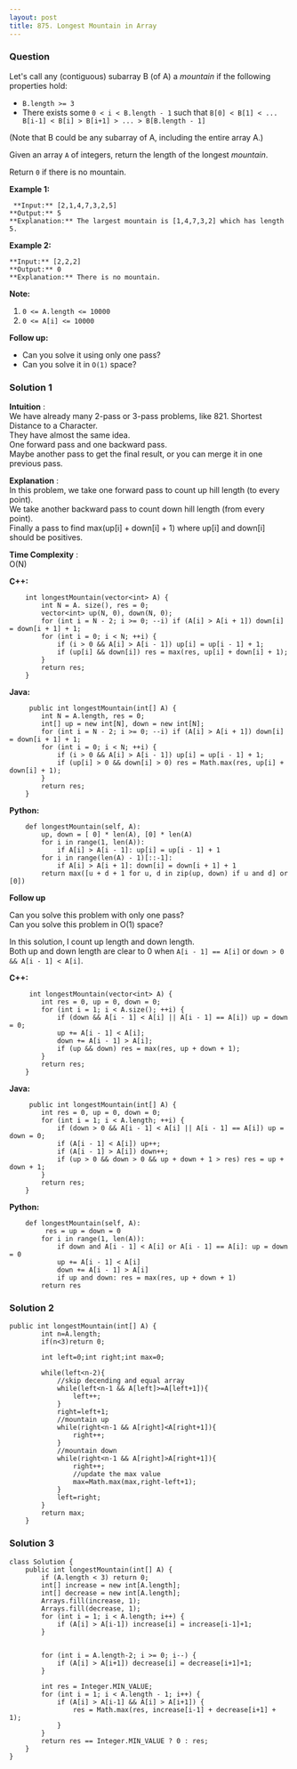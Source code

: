 ```yaml
---
layout: post
title: 875. Longest Mountain in Array
---
```

### Question
Let's call any (contiguous) subarray B (of A) a _mountain_ if the following
properties hold:

  * `B.length >= 3`
  * There exists some `0 < i < B.length - 1` such that `B[0] < B[1] < ... B[i-1] < B[i] > B[i+1] > ... > B[B.length - 1]`

(Note that B could be any subarray of A, including the entire array A.)

Given an array `A` of integers, return the length of the longest  _mountain_.  

Return `0` if there is no mountain.

 **Example 1:**

    
    
     **Input:** [2,1,4,7,3,2,5]
    **Output:** 5
    **Explanation:** The largest mountain is [1,4,7,3,2] which has length 5.
    

**Example 2:**

    
    
    **Input:** [2,2,2]
    **Output:** 0
    **Explanation:** There is no mountain.
    

**Note:**

  1. `0 <= A.length <= 10000`
  2. `0 <= A[i] <= 10000`

 **Follow up:**

  * Can you solve it using only one pass?
  * Can you solve it in `O(1)` space?

### Solution 1
 **Intuition** :  
We have already many 2-pass or 3-pass problems, like 821. Shortest Distance to
a Character.  
They have almost the same idea.  
One forward pass and one backward pass.  
Maybe another pass to get the final result, or you can merge it in one
previous pass.

 **Explanation** :  
In this problem, we take one forward pass to count up hill length (to every
point).  
We take another backward pass to count down hill length (from every point).  
Finally a pass to find max(up[i] + down[i] + 1) where up[i] and down[i] should
be positives.

 **Time Complexity** :  
O(N)

 **C++:**

    
    
        int longestMountain(vector<int> A) {
            int N = A. size(), res = 0;
            vector<int> up(N, 0), down(N, 0);
            for (int i = N - 2; i >= 0; --i) if (A[i] > A[i + 1]) down[i] = down[i + 1] + 1;
            for (int i = 0; i < N; ++i) {
                if (i > 0 && A[i] > A[i - 1]) up[i] = up[i - 1] + 1;
                if (up[i] && down[i]) res = max(res, up[i] + down[i] + 1);
            }
            return res;
        }
    

**Java:**

    
    
         public int longestMountain(int[] A) {
            int N = A.length, res = 0;
            int[] up = new int[N], down = new int[N];
            for (int i = N - 2; i >= 0; --i) if (A[i] > A[i + 1]) down[i] = down[i + 1] + 1;
            for (int i = 0; i < N; ++i) {
                if (i > 0 && A[i] > A[i - 1]) up[i] = up[i - 1] + 1;
                if (up[i] > 0 && down[i] > 0) res = Math.max(res, up[i] + down[i] + 1);
            }
            return res;
        }
    

**Python:**

    
    
        def longestMountain(self, A):
            up, down = [ 0] * len(A), [0] * len(A)
            for i in range(1, len(A)):
                if A[i] > A[i - 1]: up[i] = up[i - 1] + 1
            for i in range(len(A) - 1)[::-1]:
                if A[i] > A[i + 1]: down[i] = down[i + 1] + 1
            return max([u + d + 1 for u, d in zip(up, down) if u and d] or [0])
    

**Follow up**

Can you solve this problem with only one pass?  
Can you solve this problem in O(1) space?

In this solution, I count up length and down length.  
Both up and down length are clear to 0 when `A[i - 1] == A[i]` or `down > 0 &&
A[i - 1] < A[i]`.

**C++:**

    
    
         int longestMountain(vector<int> A) {
            int res = 0, up = 0, down = 0;
            for (int i = 1; i < A.size(); ++i) {
                if (down && A[i - 1] < A[i] || A[i - 1] == A[i]) up = down = 0;
                up += A[i - 1] < A[i];
                down += A[i - 1] > A[i];
                if (up && down) res = max(res, up + down + 1);
            }
            return res;
        }
    

**Java:**

    
    
         public int longestMountain(int[] A) {
            int res = 0, up = 0, down = 0;
            for (int i = 1; i < A.length; ++i) {
                if (down > 0 && A[i - 1] < A[i] || A[i - 1] == A[i]) up = down = 0;
                if (A[i - 1] < A[i]) up++;
                if (A[i - 1] > A[i]) down++;
                if (up > 0 && down > 0 && up + down + 1 > res) res = up + down + 1;
            }
            return res;
        }
    

**Python:**

    
    
        def longestMountain(self, A):
             res = up = down = 0
            for i in range(1, len(A)):
                if down and A[i - 1] < A[i] or A[i - 1] == A[i]: up = down = 0
                up += A[i - 1] < A[i]
                down += A[i - 1] > A[i]
                if up and down: res = max(res, up + down + 1)
            return res
    


### Solution 2
    
    
    public int longestMountain(int[] A) {
            int n=A.length;
            if(n<3)return 0;
            
            int left=0;int right;int max=0;
            
            while(left<n-2){
                //skip decending and equal array
                while(left<n-1 && A[left]>=A[left+1]){
                    left++;
                }
                right=left+1;
                //mountain up
                while(right<n-1 && A[right]<A[right+1]){
                    right++;
                }
                //mountain down
                while(right<n-1 && A[right]>A[right+1]){
                    right++;
                    //update the max value
                    max=Math.max(max,right-left+1);
                }
                left=right;
            }
            return max;
        }
    


### Solution 3
    
    
    class Solution {
        public int longestMountain(int[] A) {
            if (A.length < 3) return 0;
            int[] increase = new int[A.length];
            int[] decrease = new int[A.length];
            Arrays.fill(increase, 1);
            Arrays.fill(decrease, 1);
            for (int i = 1; i < A.length; i++) {
                if (A[i] > A[i-1]) increase[i] = increase[i-1]+1;
            }
           
            
            for (int i = A.length-2; i >= 0; i--) {
                if (A[i] > A[i+1]) decrease[i] = decrease[i+1]+1;
            }
           
            int res = Integer.MIN_VALUE;
            for (int i = 1; i < A.length - 1; i++) {
                if (A[i] > A[i-1] && A[i] > A[i+1]) {
                    res = Math.max(res, increase[i-1] + decrease[i+1] + 1);
                }
            }
            return res == Integer.MIN_VALUE ? 0 : res;
        }
    }
    



